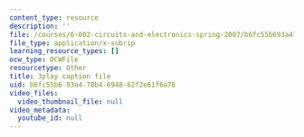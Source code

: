 ```yaml
---
content_type: resource
description: ''
file: /courses/6-002-circuits-and-electronics-spring-2007/b6fc55b693a478b4694862f2e61f6a78_3GdMaDzIUeQ.srt
file_type: application/x-subrip
learning_resource_types: []
ocw_type: OCWFile
resourcetype: Other
title: 3play caption file
uid: b6fc55b6-93a4-78b4-6948-62f2e61f6a78
video_files:
  video_thumbnail_file: null
video_metadata:
  youtube_id: null
---
```


